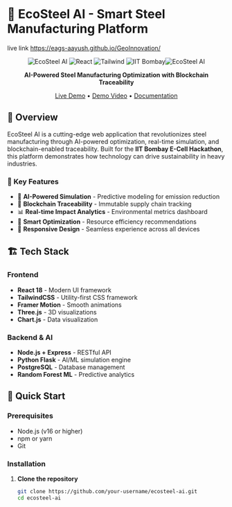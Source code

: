 # 🚀 EcoSteel AI - Smart Steel Manufacturing Platform
live link    https://eags-aayush.github.io/GeoInnovation/
<div align="center">

![EcoSteel AI](https://img.shields.io/badge/EcoSteel-AI%20Powered-blue?style=for-the-badge&logo=ai)
![React](https://img.shields.io/badge/React-18.2.0-61dafb?style=for-the-badge&logo=react)
![Tailwind](https://img.shields.io/badge/Tailwind-CSS-38b2ac?style=for-the-badge&logo=tailwind-css)
![IIT Bombay](https://img.shields.io/badge/IIT%20Bombay-ECell%20Hackathon-red?style=for-the-badge&logo=graduation-cap)![EcoSteel AI](
eags-aayush.github.io/GeoInnovation/)

**AI-Powered Steel Manufacturing Optimization with Blockchain Traceability**

[Live Demo](#) • [Demo Video](#) • [Documentation](#)

</div>

## 🎯 Overview

EcoSteel AI is a cutting-edge web application that revolutionizes steel manufacturing through AI-powered optimization, real-time simulation, and blockchain-enabled traceability. Built for the **IIT Bombay E-Cell Hackathon**, this platform demonstrates how technology can drive sustainability in heavy industries.

### 🌟 Key Features

- 🤖 **AI-Powered Simulation** - Predictive modeling for emission reduction
- 🔗 **Blockchain Traceability** - Immutable supply chain tracking
- 📊 **Real-time Impact Analytics** - Environmental metrics dashboard
- 🎯 **Smart Optimization** - Resource efficiency recommendations
- 📱 **Responsive Design** - Seamless experience across all devices

## 🏗️ Tech Stack

### Frontend
- **React 18** - Modern UI framework
- **TailwindCSS** - Utility-first CSS framework
- **Framer Motion** - Smooth animations
- **Three.js** - 3D visualizations
- **Chart.js** - Data visualization

### Backend & AI
- **Node.js + Express** - RESTful API
- **Python Flask** - AI/ML simulation engine
- **PostgreSQL** - Database management
- **Random Forest ML** - Predictive analytics

## 🚀 Quick Start

### Prerequisites
- Node.js (v16 or higher)
- npm or yarn
- Git

### Installation

1. **Clone the repository**
   ```bash
   git clone https://github.com/your-username/ecosteel-ai.git
   cd ecosteel-ai
